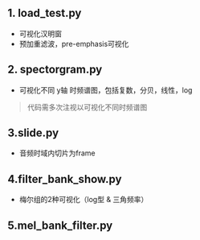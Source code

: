 ## 1. load_test.py

- 可视化汉明窗
- 预加重滤波，pre-emphasis可视化

## 2. spectorgram.py

- 可视化不同 y轴 时频谱图，包括复数，分贝，线性，log

> 代码需多次注视以可视化不同时频谱图

## 3.slide.py

- 音频时域内切片为frame

## 4.filter_bank_show.py

- 梅尔组的2种可视化（log型 & 三角频率）

## 5.mel_bank_filter.py